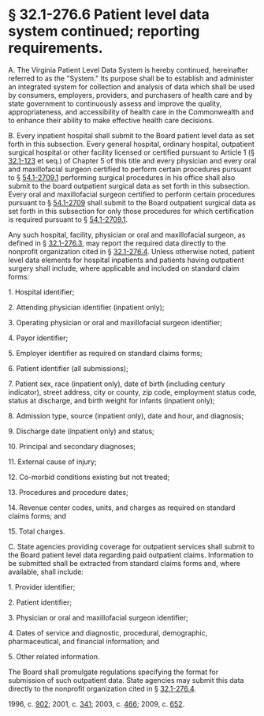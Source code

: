 # § 32.1-276.6 Patient level data system continued; reporting requirements.

<p>A. The Virginia Patient Level Data System is hereby continued, hereinafter referred to as the "System." Its purpose shall be to establish and administer an integrated system for collection and analysis of data which shall be used by consumers, employers, providers, and purchasers of health care and by state government to continuously assess and improve the quality, appropriateness, and accessibility of health care in the Commonwealth and to enhance their ability to make effective health care decisions.</p><p>B. Every inpatient hospital shall submit to the Board patient level data as set forth in this subsection. Every general hospital, ordinary hospital, outpatient surgical hospital or other facility licensed or certified pursuant to Article 1 (§ <a href='http://law.lis.virginia.gov/vacode/32.1-123/'>32.1-123</a> et seq.) of Chapter 5 of this title and every physician and every oral and maxillofacial surgeon certified to perform certain procedures pursuant to § <a href='http://law.lis.virginia.gov/vacode/54.1-2709.1/'>54.1-2709.1</a> performing surgical procedures in his office shall also submit to the board outpatient surgical data as set forth in this subsection. Every oral and maxillofacial surgeon certified to perform certain procedures pursuant to § <a href='http://law.lis.virginia.gov/vacode/54.1-2709/'>54.1-2709</a> shall submit to the Board outpatient surgical data as set forth in this subsection for only those procedures for which certification is required pursuant to § <a href='http://law.lis.virginia.gov/vacode/54.1-2709.1/'>54.1-2709.1</a>.</p><p>Any such hospital, facility, physician or oral and maxillofacial surgeon, as defined in § <a href='http://law.lis.virginia.gov/vacode/32.1-276.3/'>32.1-276.3</a>, may report the required data directly to the nonprofit organization cited in § <a href='http://law.lis.virginia.gov/vacode/32.1-276.4/'>32.1-276.4</a>. Unless otherwise noted, patient level data elements for hospital inpatients and patients having outpatient surgery shall include, where applicable and included on standard claim forms:</p><p>1. Hospital identifier;</p><p>2. Attending physician identifier (inpatient only);</p><p>3. Operating physician or oral and maxillofacial surgeon identifier;</p><p>4. Payor identifier;</p><p>5. Employer identifier as required on standard claims forms;</p><p>6. Patient identifier (all submissions);</p><p>7. Patient sex, race (inpatient only), date of birth (including century indicator), street address, city or county, zip code, employment status code, status at discharge, and birth weight for infants (inpatient only);</p><p>8. Admission type, source (inpatient only), date and hour, and diagnosis;</p><p>9. Discharge date (inpatient only) and status;</p><p>10. Principal and secondary diagnoses;</p><p>11. External cause of injury;</p><p>12. Co-morbid conditions existing but not treated;</p><p>13. Procedures and procedure dates;</p><p>14. Revenue center codes, units, and charges as required on standard claims forms; and</p><p>15. Total charges.</p><p>C. State agencies providing coverage for outpatient services shall submit to the Board patient level data regarding paid outpatient claims. Information to be submitted shall be extracted from standard claims forms and, where available, shall include:</p><p>1. Provider identifier;</p><p>2. Patient identifier;</p><p>3. Physician or oral and maxillofacial surgeon identifier;</p><p>4. Dates of service and diagnostic, procedural, demographic, pharmaceutical, and financial information; and</p><p>5. Other related information.</p><p>The Board shall promulgate regulations specifying the format for submission of such outpatient data. State agencies may submit this data directly to the nonprofit organization cited in § <a href='http://law.lis.virginia.gov/vacode/32.1-276.4/'>32.1-276.4</a>.</p><p>1996, c. <a href='http://lis.virginia.gov/cgi-bin/legp604.exe?961+ful+CHAP0902'>902</a>; 2001, c. <a href='http://lis.virginia.gov/cgi-bin/legp604.exe?011+ful+CHAP0341'>341</a>; 2003, c. <a href='http://lis.virginia.gov/cgi-bin/legp604.exe?031+ful+CHAP0466'>466</a>; 2009, c. <a href='http://lis.virginia.gov/cgi-bin/legp604.exe?091+ful+CHAP0652'>652</a>.</p>